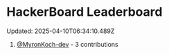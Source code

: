 # HackerBoard Leaderboard

Updated: 2025-04-10T06:34:10.489Z

1. [@MyronKoch-dev](https://github.com/MyronKoch-dev) - 3 contributions